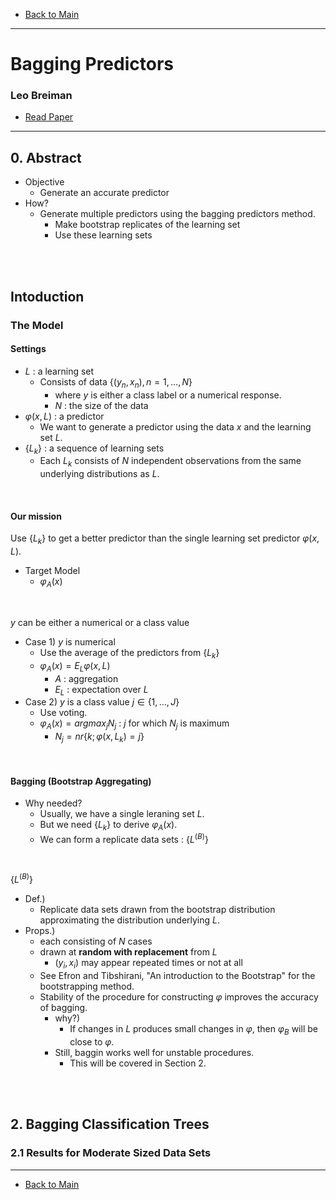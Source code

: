 * [Back to Main](../../README.md)
---

# Bagging Predictors
### Leo Breiman
* [Read Paper](../paper_pdfs/231015%20bagging_predictors.pdf)

---
## 0. Abstract
* Objective
  * Generate an accurate predictor
* How?
  * Generate multiple predictors using the bagging predictors method.
    * Make bootstrap replicates of the learning set
    * Use these learning sets

<br><br>

## Intoduction
### The Model
#### Settings
* $L$ : a learning set
  * Consists of data $\lbrace (y_n,x_n), n=1,\dots , N\rbrace$
    * where $y$ is either a class label or a numerical response.
    * $N$ : the size of the data
* $\varphi (x, L)$ : a predictor
  * We want to generate a predictor using the data $x$ and the learning set $L$.
* $\lbrace L_k \rbrace$ : a sequence of learning sets
  * Each $L_k$ consists of $N$ independent observations from the same underlying distributions as $L$.

<br>

#### Our mission
Use $\lbrace L_k \rbrace$ to get a better predictor than the single learning set predictor $\varphi (x, L)$.
* Target Model
  * $\varphi_A(x)$

<br>

$y$ can be either a numerical or a class value
* Case 1) $y$ is numerical
  * Use the average of the predictors from $\lbrace L_k \rbrace$ 
  * $\varphi_A(x) = E_L{\varphi (x,L)}$
    * $A$ : aggregation
    * $E_L$ : expectation over $L$
* Case 2) $y$ is a class value $j \in \lbrace 1, \dots , J \rbrace$
  * Use voting.
  * $\varphi_A(x) = argmax_jN_j$ : $j$ for which $N_j$ is maximum
    * $N_j = nr \lbrace k; \varphi (x, L_k)=j \rbrace$

<br>

#### Bagging (**B**ootstrap **Agg**regat**ing**)
* Why needed?
  * Usually, we have a single leraning set $L$.   
  * But we need $\lbrace L_k \rbrace$ to derive $\varphi_A(x)$.
  * We can form a replicate data sets : $\lbrace L^{(B)} \rbrace$

<br>

$\lbrace L^{(B)} \rbrace$
* Def.)
  * Replicate data sets drawn from the bootstrap distribution approximating the distribution underlying $L$.
* Props.)
  * each consisting of $N$ cases
  * drawn at **random with replacement** from $L$
    * $(y_i, x_i)$ may appear repeated times or not at all
  * See Efron and Tibshirani, "An introduction to the Bootstrap" for the bootstrapping method. 
  * Stability of the procedure for constructing $\varphi$ improves the accuracy of bagging.
    * why?)
      * If changes in $L$ produces small changes in $\varphi$, then $\varphi_B$ will be close to $\varphi$.
    * Still, baggin works well for unstable procedures.
      * This will be covered in Section 2.


<br><br>

## 2. Bagging Classification Trees
### 2.1 Results for Moderate Sized Data Sets


---

* [Back to Main](../../README.md)